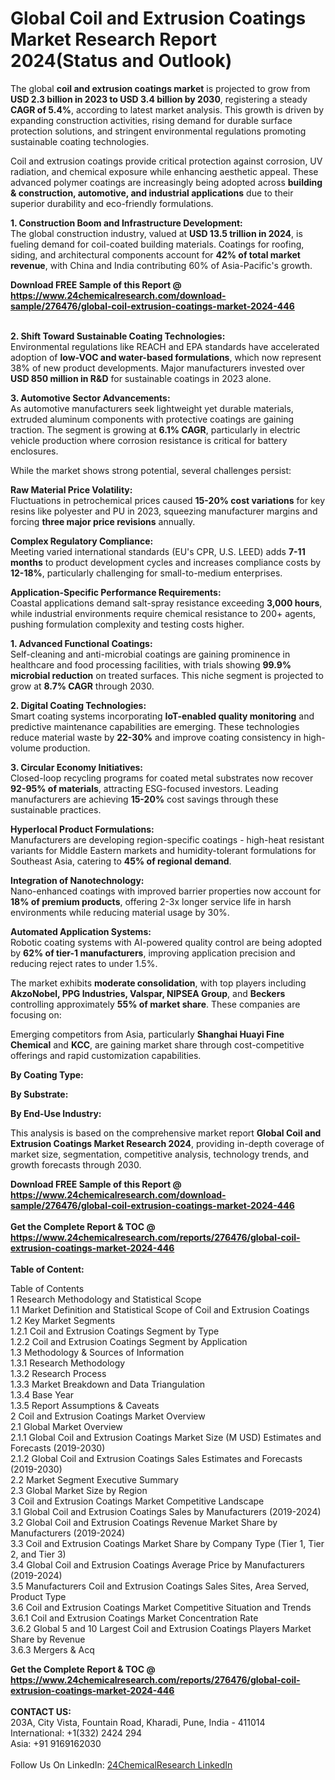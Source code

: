 <h1>Global Coil and Extrusion Coatings Market Research Report 2024(Status and Outlook)</h1><p>The global <strong>coil and extrusion coatings market</strong> is projected to grow from <strong>USD 2.3 billion in 2023 to USD 3.4 billion by 2030</strong>, registering a steady <strong>CAGR of 5.4%</strong>, according to latest market analysis. This growth is driven by expanding construction activities, rising demand for durable surface protection solutions, and stringent environmental regulations promoting sustainable coating technologies.</p><p>Coil and extrusion coatings provide critical protection against corrosion, UV radiation, and chemical exposure while enhancing aesthetic appeal. These advanced polymer coatings are increasingly being adopted across <strong>building &amp; construction, automotive, and industrial applications</strong> due to their superior durability and eco-friendly formulations.</p><p><strong>1. Construction Boom and Infrastructure Development:</strong><br>
The global construction industry, valued at <strong>USD 13.5 trillion in 2024</strong>, is fueling demand for coil-coated building materials. Coatings for roofing, siding, and architectural components account for <strong>42% of total market revenue</strong>, with China and India contributing 60% of Asia-Pacific's growth.</p><div><b>Download FREE Sample of this Report @ 
            <a href="https://www.24chemicalresearch.com/download-sample/276476/global-coil-extrusion-coatings-market-2024-446">
            https://www.24chemicalresearch.com/download-sample/276476/global-coil-extrusion-coatings-market-2024-446</a></b></div><br><p><strong>2. Shift Toward Sustainable Coating Technologies:</strong><br>
Environmental regulations like REACH and EPA standards have accelerated adoption of <strong>low-VOC and water-based formulations</strong>, which now represent 38% of new product developments. Major manufacturers invested over <strong>USD 850 million in R&amp;D</strong> for sustainable coatings in 2023 alone.</p><p><strong>3. Automotive Sector Advancements:</strong><br>
As automotive manufacturers seek lightweight yet durable materials, extruded aluminum components with protective coatings are gaining traction. The segment is growing at <strong>6.1% CAGR</strong>, particularly in electric vehicle production where corrosion resistance is critical for battery enclosures.</p><p>While the market shows strong potential, several challenges persist:</p><p><strong>Raw Material Price Volatility:</strong><br>
    Fluctuations in petrochemical prices caused <strong>15-20% cost variations</strong> for key resins like polyester and PU in 2023, squeezing manufacturer margins and forcing <strong>three major price revisions</strong> annually.</p><p><strong>Complex Regulatory Compliance:</strong><br>
    Meeting varied international standards (EU's CPR, U.S. LEED) adds <strong>7-11 months</strong> to product development cycles and increases compliance costs by <strong>12-18%</strong>, particularly challenging for small-to-medium enterprises.</p><p><strong>Application-Specific Performance Requirements:</strong><br>
    Coastal applications demand salt-spray resistance exceeding <strong>3,000 hours</strong>, while industrial environments require chemical resistance to 200+ agents, pushing formulation complexity and testing costs higher.</p><p><strong>1. Advanced Functional Coatings:</strong><br>
Self-cleaning and anti-microbial coatings are gaining prominence in healthcare and food processing facilities, with trials showing <strong>99.9% microbial reduction</strong> on treated surfaces. This niche segment is projected to grow at <strong>8.7% CAGR</strong> through 2030.</p><p><strong>2. Digital Coating Technologies:</strong><br>
Smart coating systems incorporating <strong>IoT-enabled quality monitoring</strong> and predictive maintenance capabilities are emerging. These technologies reduce material waste by <strong>22-30%</strong> and improve coating consistency in high-volume production.</p><p><strong>3. Circular Economy Initiatives:</strong><br>
Closed-loop recycling programs for coated metal substrates now recover <strong>92-95% of materials</strong>, attracting ESG-focused investors. Leading manufacturers are achieving <strong>15-20%</strong> cost savings through these sustainable practices.</p><p><strong>Hyperlocal Product Formulations:</strong><br>
    Manufacturers are developing region-specific coatings - high-heat resistant variants for Middle Eastern markets and humidity-tolerant formulations for Southeast Asia, catering to <strong>45% of regional demand</strong>.</p><p><strong>Integration of Nanotechnology:</strong><br>
    Nano-enhanced coatings with improved barrier properties now account for <strong>18% of premium products</strong>, offering 2-3x longer service life in harsh environments while reducing material usage by 30%.</p><p><strong>Automated Application Systems:</strong><br>
    Robotic coating systems with AI-powered quality control are being adopted by <strong>62% of tier-1 manufacturers</strong>, improving application precision and reducing reject rates to under 1.5%.</p><p>The market exhibits <strong>moderate consolidation</strong>, with top players including <strong>AkzoNobel, PPG Industries, Valspar, NIPSEA Group</strong>, and <strong>Beckers</strong> controlling approximately <strong>55% of market share</strong>. These companies are focusing on:</p><p>Emerging competitors from Asia, particularly <strong>Shanghai Huayi Fine Chemical</strong> and <strong>KCC</strong>, are gaining market share through cost-competitive offerings and rapid customization capabilities.</p><p><strong>By Coating Type:</strong></p><p><strong>By Substrate:</strong></p><p><strong>By End-Use Industry:</strong></p><p>This analysis is based on the comprehensive market report <strong>Global Coil and Extrusion Coatings Market Research 2024</strong>, providing in-depth coverage of market size, segmentation, competitive analysis, technology trends, and growth forecasts through 2030.</p><div><b>Download FREE Sample of this Report @ 
            <a href="https://www.24chemicalresearch.com/download-sample/276476/global-coil-extrusion-coatings-market-2024-446">
            https://www.24chemicalresearch.com/download-sample/276476/global-coil-extrusion-coatings-market-2024-446</a></b></div><br><div><b>Get the Complete Report & TOC @ 
            <a href="https://www.24chemicalresearch.com/reports/276476/global-coil-extrusion-coatings-market-2024-446">
            https://www.24chemicalresearch.com/reports/276476/global-coil-extrusion-coatings-market-2024-446</a></b></div><br>
            <b>Table of Content:</b><p>Table of Contents<br />
1 Research Methodology and Statistical Scope<br />
1.1 Market Definition and Statistical Scope of Coil and Extrusion Coatings<br />
1.2 Key Market Segments<br />
1.2.1 Coil and Extrusion Coatings Segment by Type<br />
1.2.2 Coil and Extrusion Coatings Segment by Application<br />
1.3 Methodology & Sources of Information<br />
1.3.1 Research Methodology<br />
1.3.2 Research Process<br />
1.3.3 Market Breakdown and Data Triangulation<br />
1.3.4 Base Year<br />
1.3.5 Report Assumptions & Caveats<br />
2 Coil and Extrusion Coatings Market Overview<br />
2.1 Global Market Overview<br />
2.1.1 Global Coil and Extrusion Coatings Market Size (M USD) Estimates and Forecasts (2019-2030)<br />
2.1.2 Global Coil and Extrusion Coatings Sales Estimates and Forecasts (2019-2030)<br />
2.2 Market Segment Executive Summary<br />
2.3 Global Market Size by Region<br />
3 Coil and Extrusion Coatings Market Competitive Landscape<br />
3.1 Global Coil and Extrusion Coatings Sales by Manufacturers (2019-2024)<br />
3.2 Global Coil and Extrusion Coatings Revenue Market Share by Manufacturers (2019-2024)<br />
3.3 Coil and Extrusion Coatings Market Share by Company Type (Tier 1, Tier 2, and Tier 3)<br />
3.4 Global Coil and Extrusion Coatings Average Price by Manufacturers (2019-2024)<br />
3.5 Manufacturers Coil and Extrusion Coatings Sales Sites, Area Served, Product Type<br />
3.6 Coil and Extrusion Coatings Market Competitive Situation and Trends<br />
3.6.1 Coil and Extrusion Coatings Market Concentration Rate<br />
3.6.2 Global 5 and 10 Largest Coil and Extrusion Coatings Players Market Share by Revenue<br />
3.6.3 Mergers & Acq</p><div><b>Get the Complete Report & TOC @ 
            <a href="https://www.24chemicalresearch.com/reports/276476/global-coil-extrusion-coatings-market-2024-446">
            https://www.24chemicalresearch.com/reports/276476/global-coil-extrusion-coatings-market-2024-446</a></b></div><br><b>CONTACT US:</b><br>
            203A, City Vista, Fountain Road, Kharadi, Pune, India - 411014<br>
            International: +1(332) 2424 294<br>
            Asia: +91 9169162030 <br><br>
            Follow Us On LinkedIn: <a href="https://www.linkedin.com/company/24chemicalresearch/">24ChemicalResearch LinkedIn</a>